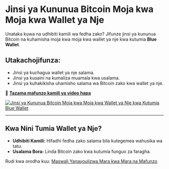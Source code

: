 # Jinsi ya Kununua Bitcoin Moja kwa Moja kwa Wallet ya Nje

Unataka kuwa na udhibiti kamili wa fedha zako? Jifunze jinsi ya kununua Bitcoin na kuhamisha moja kwa moja kwa wallet ya nje kwa kutumia **Blue Wallet**.  

## **Utakachojifunza:**
- Jinsi ya kuchagua wallet ya nje salama.  
- Jinsi ya kusaini na kumaliza muamala kwa usalama.  
- Jinsi ya kuhakikisha uhamisho salama wa Bitcoin zako kwa wallet ya nje.  

🔗 **[Tazama mafunzo kamili ya video hapa](https://www.youtube.com/watch?v=d3STuVfFWfQ)**  

[![Jinsi ya Kununua Bitcoin Moja kwa Moja kwa Wallet ya Nje kwa Kutumia Blue Wallet](https://img.youtube.com/vi/d3STuVfFWfQ/0.jpg)](https://www.youtube.com/watch?v=d3STuVfFWfQ)  

---

## **Kwa Nini Tumia Wallet ya Nje?**
- **Udhibiti Kamili:** Hifadhi fedha zako salama bila kutegemea wahusika wa tatu.  
- **Usalama Bora:** Linda Bitcoin zako kwa kutumia funguo za faragha.  

Rudi kwa orodha kuu: [Maswali Yanayoulizwa Mara kwa Mara na Mafunzo](/faq/tutorials)
